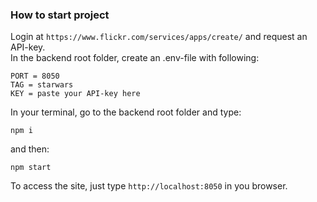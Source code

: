 ### How to start project
Login at
```https://www.flickr.com/services/apps/create/```
and request an API-key.\
In the backend root folder, create an .env-file with following:
```
PORT = 8050
TAG = starwars
KEY = paste your API-key here
```
In your terminal, go to the backend root folder and type:
```
npm i
```
and then:
```
npm start
```
To access the site, just type 
```http://localhost:8050```
in you browser.
